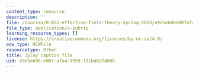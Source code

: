 ```yaml
---
content_type: resource
description: ''
file: /courses/8-851-effective-field-theory-spring-2013/e9d5e606e087afa49959191b462f40db_zqOoSBbcack.srt
file_type: application/x-subrip
learning_resource_types: []
license: https://creativecommons.org/licenses/by-nc-sa/4.0/
ocw_type: OCWFile
resourcetype: Other
title: 3play caption file
uid: e9d5e606-e087-afa4-9959-191b462f40db
---
```


